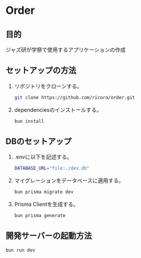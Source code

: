 # Order

## 目的

ジャズ研が学祭で使用するアプリケーションの作成

## セットアップの方法

1. リポジトリをクローンする。
   ```sh
   git clone https://github.com/ricora/order.git
   ```

2. dependenciesのインストールする。
   ```sh
   bun install
   ```

## DBのセットアップ

1. .envに以下を記述する。
   ```sh
   DATABASE_URL="file:./dev.db"
   ```

2. マイグレーションをデータベースに適用する。
   ```sh
   bun prisma migrate dev
   ```

3. Prisma Clientを生成する。
   ```sh
   bun prisma generate
   ```

## 開発サーバーの起動方法
   ```sh
   bun run dev
   ```